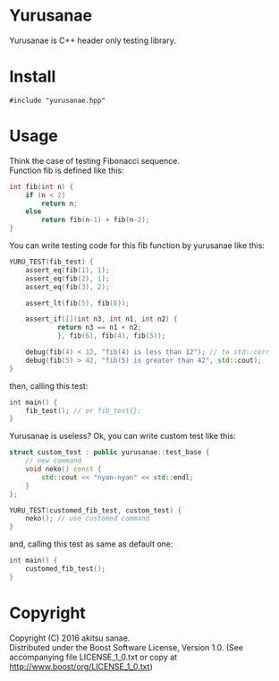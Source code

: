 # Yurusanae

Yurusanae is C++ header only testing library.  

# Install

`#include "yurusanae.hpp"`

# Usage

Think the case of testing Fibonacci sequence.  
Function fib is defined like this:
```cpp
int fib(int n) {
    if (n < 2)
        return n;
    else
        return fib(n-1) + fib(n-2);
}
```

You can write testing code for this fib function by yurusanae like this:
```cpp
YURU_TEST(fib_test) {
    assert_eq(fib(1), 1);
    assert_eq(fib(2), 1);
    assert_eq(fib(3), 2);

    assert_lt(fib(5), fib(6));

    assert_if([](int n3, int n1, int n2) {
            return n3 == n1 + n2;
            }, fib(6), fib(4), fib(5));

    debug(fib(4) < 12, "fib(4) is less than 12"); // to std::cerr
    debug(fib(5) > 42, "fib(5) is greater than 42", std::cout);
}
```

then, calling this test:
```cpp
int main() {
    fib_test(); // or fib_test{};
}
```

Yurusanae is useless? Ok, you can write custom test like this:
```cpp
struct custom_test : public yurusanae::test_base {
    // new command
    void neko() const {
        std::cout << "nyan-nyan" << std::endl;
    }
};

YURU_TEST(customed_fib_test, custom_test) {
    neko(); // use customed command
}
```

and, calling this test as same as default one:
```cpp
int main() {
    customed_fib_test();
}
```

# Copyright
Copyright (C) 2016 akitsu sanae.  
Distributed under the Boost Software License, Version 1.0. 
(See accompanying file LICENSE_1_0.txt or copy at http://www.boost/org/LICENSE_1_0.txt)  


